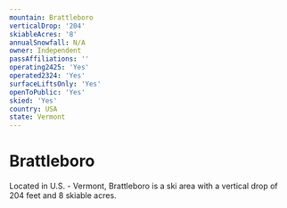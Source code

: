 ```yaml
---
mountain: Brattleboro
verticalDrop: '204'
skiableAcres: '8'
annualSnowfall: N/A
owner: Independent
passAffiliations: ''
operating2425: 'Yes'
operated2324: 'Yes'
surfaceLiftsOnly: 'Yes'
openToPublic: 'Yes'
skied: 'Yes'
country: USA
state: Vermont
---
```


# Brattleboro

Located in U.S. - Vermont, Brattleboro is a ski area with a vertical drop of 204 feet and 8 skiable acres.
